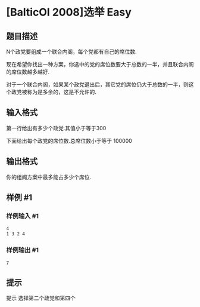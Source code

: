 # [BalticOI 2008]选举 Easy

## 题目描述

N个政党要组成一个联合内阁，每个党都有自己的席位数. 

现在希望你找出一种方案，你选中的党的席位数要大于总数的一半，并且联合内阁的席位数越多越好. 

对于一个联合内阁，如果某个政党退出后，其它党的席位仍大于总数的一半，则这个政党被称为是多余的，这是不允许的.

## 输入格式

第一行给出有多少个政党.其值小于等于300 

下面给出每个政党的席位数.总席位数小于等于 100000

## 输出格式

你的组阁方案中最多能占多少个席位.



## 样例 #1

### 样例输入 #1
```
4
1 3 2 4
```

### 样例输出 #1

```
7
```

## 提示

提示
选择第二个政党和第四个


